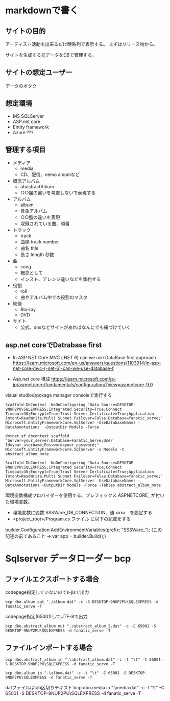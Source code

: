 
# markdownで書く

## サイトの目的

アーティスト活動を出来るだけ時系列で表示する。
まずはリリース物から。

サイトを生成する元データをDBで管理する。

## サイトの想定ユーザー

データのオタク

## 想定環境

- MS SQLServer
- ASP.net core
- Entity framework
- Azure ???

## 管理する項目

- メディア
  - media
  - CD、配信、nemo albumなど
- 概念アルバム
  - abustractAlbum
  - ○○盤の違いを考慮しないで表現する
- アルバム
  - album
  - 具象アルバム
  - ○○盤の違いを表現
  - 収録されている曲、順番
- トラック
  - track
  - 曲順 track number
  - 曲名 title
  - 長さ length 秒数
- 曲
  - song
  - 概念として
  - インスト、アレンジ違いなどを集約する
- 役割
  - roll
  - 曲やアルバム中での役割のマスタ
- 映像
  - Blu-ray
  - DVD
- サイト
  - 公式、snsなどサイトがあればなんにでも紐づけていく

## asp.net coreでDatrabase first

- In ASP.NET Core MVC (.NET 6) can we use DataBase first approach
<https://learn.microsoft.com/en-us/answers/questions/1103914/in-asp-net-core-mvc-(-net-6)-can-we-use-database-f>

- Asp.net core 構成
<https://learn.microsoft.com/ja-jp/aspnet/core/fundamentals/configuration/?view=aspnetcore-9.0>

visual studioのpckage manager consoleで実行する

``` PMC
Scaffold-DbContext -NoOnConfiguring 'Data Source=DESKTOP-9NUP2PU\SQLEXPRESS;Integrated Security=True;Connect Timeout=30;Encrypt=True;Trust Server Certificate=True;Application Intent=ReadWrite;Multi Subnet Failover=False;Database=fanatic_serve;' Microsoft.EntityFrameworkCore.SqlServer -UseDatabaseNames -DataAnnotations  -OutputDir Models -Force
```

``` poweshell 別ver
dotnet ef dbcontext scaffold "Server=your_server;Database=Fanatic_Serve;User Id=your_username;Password=your_password;" Microsoft.EntityFrameworkCore.SqlServer -o Models -t abstract_album_note
```

``` PMC
Scaffold-DbContext -NoOnConfiguring 'Data Source=DESKTOP-9NUP2PU\SQLEXPRESS;Integrated Security=True;Connect Timeout=30;Encrypt=True;Trust Server Certificate=True;Application Intent=ReadWrite;Multi Subnet Failover=False;Database=fanatic_serve;' Microsoft.EntityFrameworkCore.SqlServer -UseDatabaseNames -DataAnnotations -OutputDir Models -Force -Tables abstract_album_note
```

環境変数構成プロバイダーを使用する、プレフィックス ASPNETCORE_ が付いた環境変数。

- 環境変数に変数 SSSWare_DB_CONNECTION、値 xxxx　を設定する
- <project_root>/Program.cs ファイル に以下の記載をする

builder.Configuration.AddEnvironmentVariables(prefix: "SSSWare_");
(この記述の前であること →  var app = builder.Build();)

# Sqlserver データローダー bcp

## ファイルエクスポートする場合

codepage指定していないのでs-jisで出力

``` command line
bcp dbo.album out "./album.dat" -c -S DESKTOP-9NUP2PU\SQLEXPRESS -d fanatic_serve -T
```

codepage指定(65001)してUTF-8で出力

``` command line
bcp dbo.abstract_album out "./abstract_album_2.dat" -c -C 65001 -S DESKTOP-9NUP2PU\SQLEXPRESS -d fanatic_serve -T
```

## ファイルインポートする場合

``` command line
bcp dbo.abstract_album in ".\abstract_album.dat" -c -t "\t" -C 65001 -S DESKTOP-9NUP2PU\SQLEXPRESS -d fanatic_serve -T

bcp dbo.album in ".\album.dat" -c -t "\t" -C 65001 -S DESKTOP-9NUP2PU\SQLEXPRESS -d fanatic_serve -T
```

datファイルはtab区切りテキスト
bcp dbo.media in ".\media.dat" -c -t "\t" -C 65001 -S DESKTOP-9NUP2PU\SQLEXPRESS -d fanatic_serve -T
